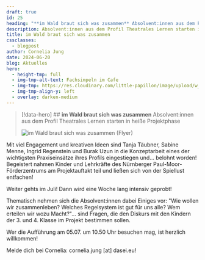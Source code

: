 ```yaml
---
draft: true
id: 25
heading: "**im Wald braut sich was zusammen** Absolvent:innen aus dem Profil Theatrales Lernen starten in heiße Projektphase"
description: Absolvent:innen aus dem Profil Theatrales Lernen starten in heiße Projektphasep
title: im Wald braut sich was zusammen
cssclasses:
  - blogpost
author: Cornelia Jung
date: 2024-06-20
blog: Aktuelles
hero:
  - height-tmp: full
  - img-tmp-alt-text: Fachsimpeln im Cafe
  - img-tmp: https://res.cloudinary.com/little-papillon/image/upload/w_400/v1722971694/dasei/EpisodenHeadbilder_ropdu7.jpg
  - img-tmp-align-y: left
  - overlay: darken-medium
---
```

> [!data-hero] ## **im Wald braut sich was zusammen** Absolvent:innen aus dem Profil Theatrales Lernen starten in heiße Projektphase
> 
> ![im Wald braut sich was zusammen (Flyer)](https://dasei.eu/web/image/10365-e9797687/praxisprojekt_theatrales_lernen.jpg?height=800)
<!-- CREARIS_PUBLISH -->

Mit viel Engagement und kreativen Ideen sind Tanja Täubner, Sabine Menne, Ingrid Regenstein und Burak Uzun in die Konzeptarbeit eines der wichtigsten Praxiseinsätze ihres Profils eingestiegen und... belohnt worden! Begeistert nahmen Kinder und Lehrkräfte des Nürnberger Paul-Moor-Förderzentrums am Projektauftakt teil und ließen sich von der Spiellust entfachen! 

Weiter gehts im Juli! Dann wird eine Woche lang intensiv geprobt! 

Thematisch nehmen sich die Absolvent:innen dabei Einiges vor: "Wie wollen wir zusammenleben? Welches Regelsystem ist gut für uns alle? Wem erteilen wir wozu Macht?"... sind Fragen, die den Diskurs mit den Kindern der 3. und 4. Klasse im Projekt bestimmen sollen. 

Wer die Aufführung am 05.07. um 10.50 Uhr besuchen mag, ist herzlich willkommen! 

Melde dich bei Cornelia: cornelia.jung [at] dasei.eu!